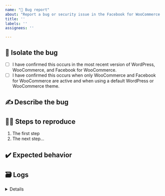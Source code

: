 ```yaml
---
name: "🐛 Bug report"
about: "Report a bug or security issue in the Facebook for WooCommerce extension."
title: ''
labels: ''
assignees: ''

---
```


## 🔎 Isolate the bug
<!-- Mark completed isolation steps with an [X] -->

- [ ] I have confirmed this occurs in the most recent version of WordPress, WooCommerce, and Facebook for WooCommerce.
- [ ] I have confirmed this occurs when only WooCommerce and Facebook for WooCommerce are active and when using a default WordPress or WooCommerce theme.

## ✍️ Describe the bug
<!-- Describe the bug in detail. Feel free to add appropriate screenshots that display the bug! -->

## 🚶‍♀️ Steps to reproduce
<!-- List steps that others can take to consistently reproduce the bug. -->

1. The first step
1. The next step… 

## ✔️ Expected behavior
<!-- Describe what should happen instead of what is currently happening. -->

## 🗃 Logs
<!-- Please include logs, details about your WordPress environment (from [**WooCommerce Status Report**](https://woocommerce.com/document/understanding-the-woocommerce-system-status-report/)), and any other relevant information about your site. -->

<details>
	<!-- paste WooCommerce Status Report or logs here -->
</details>
